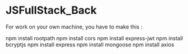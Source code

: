 # JSFullStack_Back

For work on your own machine, you have to make this :

npm install rootpath
npm install cors
npm install express-jwt
npm install bcryptjs
npm install express
npm install mongoose
npm install axios